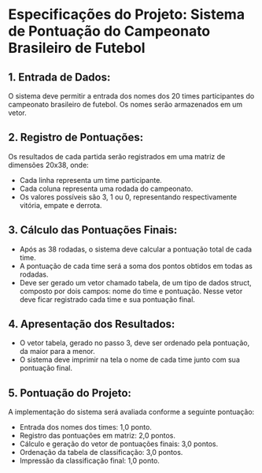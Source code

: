 # Especificações do Projeto: Sistema de Pontuação do Campeonato Brasileiro de Futebol

## 1. Entrada de Dados:

O sistema deve permitir a entrada dos nomes dos 20 times participantes do campeonato brasileiro de futebol.
Os nomes serão armazenados em um vetor.

## 2. Registro de Pontuações:

 Os resultados de cada partida serão registrados em uma matriz de dimensões 20x38, onde:
- Cada linha representa um time participante.
- Cada coluna representa uma rodada do campeonato.
- Os valores possíveis são 3, 1 ou 0, representando respectivamente vitória, empate e derrota.

## 3. Cálculo das Pontuações Finais:

- Após as 38 rodadas, o sistema deve calcular a pontuação total de cada time.
- A pontuação de cada time será a soma dos pontos obtidos em todas as rodadas.
- Deve ser gerado um vetor chamado tabela, de um tipo de dados struct, composto por dois campos: nome do time e pontuação. Nesse vetor deve ficar registrado cada time e sua pontuação final.

## 4. Apresentação dos Resultados:

- O vetor tabela, gerado no passo 3, deve ser ordenado pela pontuação, da maior para a menor.
- O sistema deve imprimir na tela o nome de cada time junto com sua pontuação final.

## 5. Pontuação do Projeto:

 A implementação do sistema será avaliada conforme a seguinte pontuação:
- Entrada dos nomes dos times: 1,0 ponto.
- Registro das pontuações em matriz: 2,0 pontos.
- Cálculo e geração do vetor de pontuações finais: 3,0 pontos.
- Ordenação da tabela de classificação: 3,0 pontos.
- Impressão da classificação final: 1,0 ponto.


